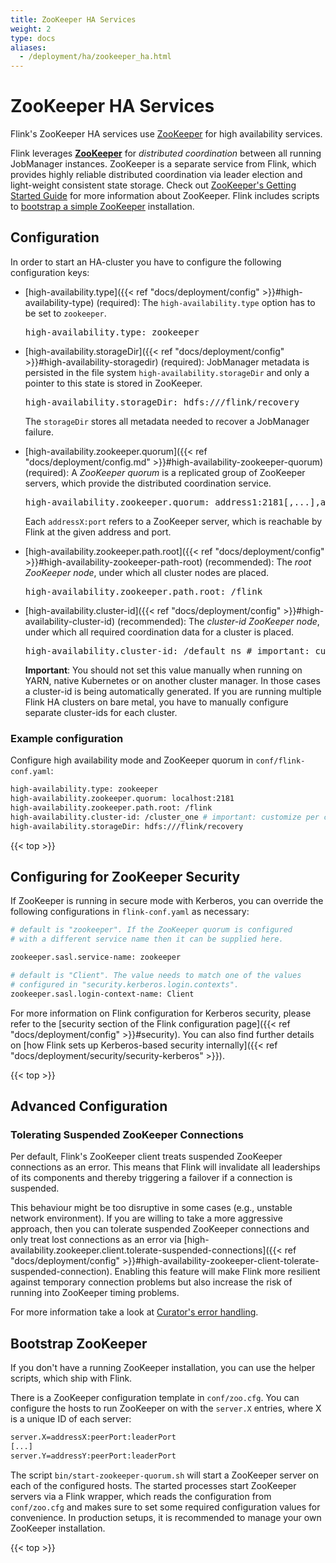 ```yaml
---
title: ZooKeeper HA Services
weight: 2
type: docs
aliases:
  - /deployment/ha/zookeeper_ha.html
---
```

<!--
Licensed to the Apache Software Foundation (ASF) under one
or more contributor license agreements.  See the NOTICE file
distributed with this work for additional information
regarding copyright ownership.  The ASF licenses this file
to you under the Apache License, Version 2.0 (the
"License"); you may not use this file except in compliance
with the License.  You may obtain a copy of the License at

  http://www.apache.org/licenses/LICENSE-2.0

Unless required by applicable law or agreed to in writing,
software distributed under the License is distributed on an
"AS IS" BASIS, WITHOUT WARRANTIES OR CONDITIONS OF ANY
KIND, either express or implied.  See the License for the
specific language governing permissions and limitations
under the License.
-->

# ZooKeeper HA Services

Flink's ZooKeeper HA services use [ZooKeeper](http://zookeeper.apache.org) for high availability services.

Flink leverages **[ZooKeeper](http://zookeeper.apache.org)** for *distributed coordination* between all running JobManager instances. 
ZooKeeper is a separate service from Flink, which provides highly reliable distributed coordination via leader election and light-weight consistent state storage. 
Check out [ZooKeeper's Getting Started Guide](http://zookeeper.apache.org/doc/current/zookeeperStarted.html) for more information about ZooKeeper. 
Flink includes scripts to [bootstrap a simple ZooKeeper](#bootstrap-zookeeper) installation.

## Configuration

In order to start an HA-cluster you have to configure the following configuration keys:

- [high-availability.type]({{< ref "docs/deployment/config" >}}#high-availability-type) (required): 
The `high-availability.type` option has to be set to `zookeeper`.

  <pre>high-availability.type: zookeeper</pre>

- [high-availability.storageDir]({{< ref "docs/deployment/config" >}}#high-availability-storagedir) (required): 
JobManager metadata is persisted in the file system `high-availability.storageDir` and only a pointer to this state is stored in ZooKeeper.

  <pre>high-availability.storageDir: hdfs:///flink/recovery</pre>

  The `storageDir` stores all metadata needed to recover a JobManager failure.

- [high-availability.zookeeper.quorum]({{< ref "docs/deployment/config.md" >}}#high-availability-zookeeper-quorum) (required): 
A *ZooKeeper quorum* is a replicated group of ZooKeeper servers, which provide the distributed coordination service.

  <pre>high-availability.zookeeper.quorum: address1:2181[,...],addressX:2181</pre>

  Each `addressX:port` refers to a ZooKeeper server, which is reachable by Flink at the given address and port.

- [high-availability.zookeeper.path.root]({{< ref "docs/deployment/config" >}}#high-availability-zookeeper-path-root) (recommended): 
The *root ZooKeeper node*, under which all cluster nodes are placed.

  <pre>high-availability.zookeeper.path.root: /flink</pre>

- [high-availability.cluster-id]({{< ref "docs/deployment/config" >}}#high-availability-cluster-id) (recommended): 
The *cluster-id ZooKeeper node*, under which all required coordination data for a cluster is placed.

  <pre>high-availability.cluster-id: /default_ns # important: customize per cluster</pre>

  **Important**: 
  You should not set this value manually when running on YARN, native Kubernetes or on another cluster manager. 
  In those cases a cluster-id is being automatically generated. 
  If you are running multiple Flink HA clusters on bare metal, you have to manually configure separate cluster-ids for each cluster.

### Example configuration

Configure high availability mode and ZooKeeper quorum in `conf/flink-conf.yaml`:

```bash
high-availability.type: zookeeper
high-availability.zookeeper.quorum: localhost:2181
high-availability.zookeeper.path.root: /flink
high-availability.cluster-id: /cluster_one # important: customize per cluster
high-availability.storageDir: hdfs:///flink/recovery
```

{{< top >}}

## Configuring for ZooKeeper Security

If ZooKeeper is running in secure mode with Kerberos, you can override the following configurations in `flink-conf.yaml` as necessary:

```bash
# default is "zookeeper". If the ZooKeeper quorum is configured
# with a different service name then it can be supplied here.

zookeeper.sasl.service-name: zookeeper 

# default is "Client". The value needs to match one of the values
# configured in "security.kerberos.login.contexts".   
zookeeper.sasl.login-context-name: Client  
```

For more information on Flink configuration for Kerberos security, please refer to the [security section of the Flink configuration page]({{< ref "docs/deployment/config" >}}#security).
You can also find further details on [how Flink sets up Kerberos-based security internally]({{< ref "docs/deployment/security/security-kerberos" >}}).

{{< top >}}

## Advanced Configuration

### Tolerating Suspended ZooKeeper Connections

Per default, Flink's ZooKeeper client treats suspended ZooKeeper connections as an error.
This means that Flink will invalidate all leaderships of its components and thereby triggering a failover if a connection is suspended.

This behaviour might be too disruptive in some cases (e.g., unstable network environment).
If you are willing to take a more aggressive approach, then you can tolerate suspended ZooKeeper connections and only treat lost connections as an error via [high-availability.zookeeper.client.tolerate-suspended-connections]({{< ref "docs/deployment/config" >}}#high-availability-zookeeper-client-tolerate-suspended-connection).
Enabling this feature will make Flink more resilient against temporary connection problems but also increase the risk of running into ZooKeeper timing problems.

For more information take a look at [Curator's error handling](https://curator.apache.org/errors.html).

## Bootstrap ZooKeeper

If you don't have a running ZooKeeper installation, you can use the helper scripts, which ship with Flink.

There is a ZooKeeper configuration template in `conf/zoo.cfg`. 
You can configure the hosts to run ZooKeeper on with the `server.X` entries, where X is a unique ID of each server:

```bash
server.X=addressX:peerPort:leaderPort
[...]
server.Y=addressY:peerPort:leaderPort
```

The script `bin/start-zookeeper-quorum.sh` will start a ZooKeeper server on each of the configured hosts. 
The started processes start ZooKeeper servers via a Flink wrapper, which reads the configuration from `conf/zoo.cfg` and makes sure to set some required configuration values for convenience. 
In production setups, it is recommended to manage your own ZooKeeper installation.

{{< top >}} 

